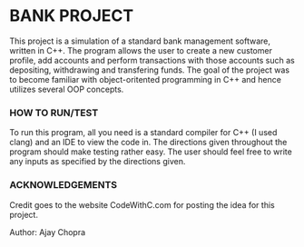 

# BANK PROJECT

This project is a simulation of a standard bank management software, written in C++. The program allows the user to create a
new customer profile, add accounts and perform transactions with those accounts such as depositing, withdrawing and transfering
funds. The goal of the project was to become familiar with object-oritented programming in C++ and hence utilizes several OOP 
concepts. 

### HOW TO RUN/TEST
To run this program, all you need is a standard compiler for C++ (I used clang) and an IDE to view the code in. The directions
given throughout the program should make testing rather easy. The user should feel free to write any inputs as specified by the
directions given.

### ACKNOWLEDGEMENTS
Credit goes to the website CodeWithC.com for posting the idea for this project.


Author: Ajay Chopra





